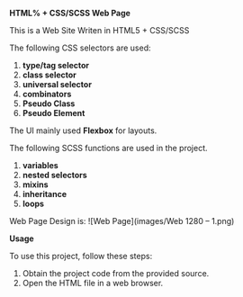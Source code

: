**HTML% + CSS/SCSS Web Page**

This is a Web Site Writen in HTML5 + CSS/SCSS

The following CSS selectors are used:

1. **type/tag selector**
2. **class selector**  
3. **universal selector**  
4. **combinators**  
5. **Pseudo Class**  
6. **Pseudo Element**

The UI mainly used **Flexbox** for layouts.

The following SCSS functions are used in the project.

1. **variables**
2. **nested selectors**
3. **mixins**
4. **inheritance**
5. **loops**

Web Page Design is:
![Web Page](images/Web 1280 – 1.png)


**Usage**

To use this project, follow these steps:

1. Obtain the project code from the provided source.
2. Open the HTML file in a web browser.
